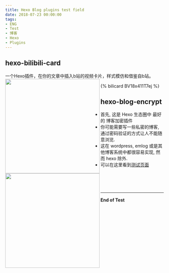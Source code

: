 ```yaml
---
title: Hexo Blog plugins test field
date: 2018-07-23 00:00:00
tags: 
- ENG
- Test
- 博客
- Hexo
- Plugins
---
```

## **hexo-bilibili-card**
一个Hexo插件，在你的文章中插入b站的视频卡片，样式模仿和借鉴自b站。
<img src='https://nodei.co/npm/hexo-bilibili-card.png' align='left' style=' width:300px;height:100 px'/>
<br />

<p>
{% bilicard BV18x411T7ej %}
</p>

## **hexo-blog-encrypt**
- 首先, 这是 Hexo 生态圈中 最好的 博客加密插件
- 你可能需要写一些私密的博客, 通过密码验证的方式让人不能随意浏览.
- 这在 wordpress, emlog 或是其他博客系统中都很容易实现, 然而 hexo 除外.
- 可以在这里看到[测试页面](https://kivinsae.com/2018/07/23/2018-07-23-Hexo_encrypt_test)
<img src='https://nodei.co/npm/hexo-blog-encrypt.png' align='left' style=' width:300px;height:100 px'/>

<br />
<br />
<br />

---
**End of Test**